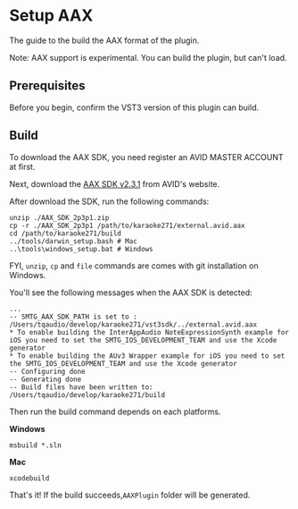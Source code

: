 Setup AAX
=========

The guide to the build the AAX format of the plugin.

Note: AAX support is experimental. You can build the plugin, but can't load.

## Prerequisites

Before you begin, confirm the VST3 version of this plugin can build.

## Build

To download the AAX SDK, you need register an AVID MASTER ACCOUNT at first.

Next, download the [AAX SDK v2.3.1](https://www.avid.com/alliance-partner-program/aax-connectivity-toolkit) from AVID's website.

After download the SDK, run the following commands:

```console
unzip ./AAX_SDK_2p3p1.zip
cp -r ./AAX_SDK_2p3p1 /path/to/karaoke271/external.avid.aax
cd /path/to/karaoke271/build
../tools/darwin_setup.bash # Mac
..\tools\windows_setup.bat # Windows
```

FYI, `unzip`, `cp` and `file` commands are comes with git installation on Windows.

You'll see the following messages when the AAX SDK is detected:

```console
...
-- SMTG_AAX_SDK_PATH is set to : /Users/tqaudio/develop/karaoke271/vst3sdk/../external.avid.aax
* To enable building the InterAppAudio NoteExpressionSynth example for iOS you need to set the SMTG_IOS_DEVELOPMENT_TEAM and use the Xcode generator
* To enable building the AUv3 Wrapper example for iOS you need to set the SMTG_IOS_DEVELOPMENT_TEAM and use the Xcode generator
-- Configuring done
-- Generating done
-- Build files have been written to: /Users/tqaudio/develop/karaoke271/build
```

Then run the build command depends on each platforms.

**Windows**

```console
msbuild *.sln
```

**Mac**

```console
xcodebuild
```

That's it! If the build succeeds,`AAXPlugin` folder will be generated.
